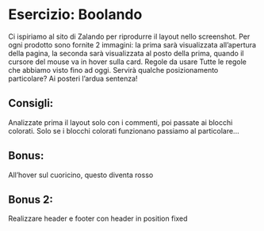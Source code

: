 Esercizio: Boolando
===
Ci ispiriamo al sito di Zalando per riprodurre il layout nello screenshot.
Per ogni prodotto sono fornite 2 immagini: la prima sarà visualizzata all’apertura della pagina, la seconda sarà visualizzata al posto della prima, quando il cursore del mouse va in hover sulla card.
Regole da usare
Tutte le regole che abbiamo visto fino ad oggi.
Servirà qualche posizionamento particolare? Ai posteri l’ardua sentenza!
## Consigli:
Analizzate prima il layout solo con i commenti, poi passate ai blocchi colorati.
Solo se i blocchi colorati funzionano passiamo al particolare...
## Bonus:
All’hover sul cuoricino, questo diventa rosso
## Bonus 2:
Realizzare header e footer con header in position fixed